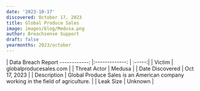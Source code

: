 ```yaml
---
date: '2023-10-17'
discovered: October 17, 2023
title: Global Produce Sales
image: images/blog/Medusa.png
author: Breachsense Support
draft: false
yearmonths: 2023/october
---
```



| Data Breach Report
------------:     |:-------------:    | :-----:|
| Victim      | globalproducesales.com      | 
| Threat Actor      | Medusa      | 
| Date Discovered      | Oct 17, 2023      | 
| Description      | Global Produce Sales is an American company working in the field of agriculture.      | 
| Leak Size      | Unknown      | 

